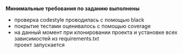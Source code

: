 **Минимальные требования по заданию выполнены**
* проверка codestyle проводилась с помощью black
* покрытие тестами оценивалось с помощью coverage
* на данный момент при клонировании проекта и установке всех зависимостей из requirements.txt  
проект запускается
